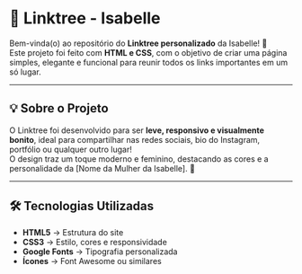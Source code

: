 # 🌸 Linktree - Isabelle

Bem-vinda(o) ao repositório do **Linktree personalizado** da Isabelle! 💖  
Este projeto foi feito com **HTML e CSS**, com o objetivo de criar uma página simples, elegante e funcional para reunir todos os links importantes em um só lugar.

---

## 💡 Sobre o Projeto

O Linktree foi desenvolvido para ser **leve, responsivo e visualmente bonito**, ideal para compartilhar nas redes sociais, bio do Instagram, portfólio ou qualquer outro lugar!  
O design traz um toque moderno e feminino, destacando as cores e a personalidade da [Nome da Mulher da Isabelle]. 🌷

---

## 🛠️ Tecnologias Utilizadas

- **HTML5** → Estrutura do site  
- **CSS3** → Estilo, cores e responsividade  
- **Google Fonts** → Tipografia personalizada  
- **Ícones** → Font Awesome ou similares  

